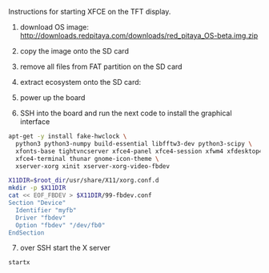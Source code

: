Instructions for starting XFCE on the TFT display.

1. download OS image:
http://downloads.redpitaya.com/downloads/red_pitaya_OS-beta.img.zip

2. copy the image onto the SD card

3. remove all files from FAT partition on the SD card

4. extract ecosystem onto the SD card:

5. power up the board

6. SSH into the board and run the next code to install the graphical interface
```bash
apt-get -y install fake-hwclock \
  python3 python3-numpy build-essential libfftw3-dev python3-scipy \
  xfonts-base tightvncserver xfce4-panel xfce4-session xfwm4 xfdesktop4 \
  xfce4-terminal thunar gnome-icon-theme \
  xserver-xorg xinit xserver-xorg-video-fbdev

X11DIR=$root_dir/usr/share/X11/xorg.conf.d
mkdir -p $X11DIR
cat << EOF_FBDEV > $X11DIR/99-fbdev.conf
Section "Device"  
  Identifier "myfb"
  Driver "fbdev"
  Option "fbdev" "/dev/fb0"
EndSection
```

7. over SSH start the X server
```bash
startx
```
